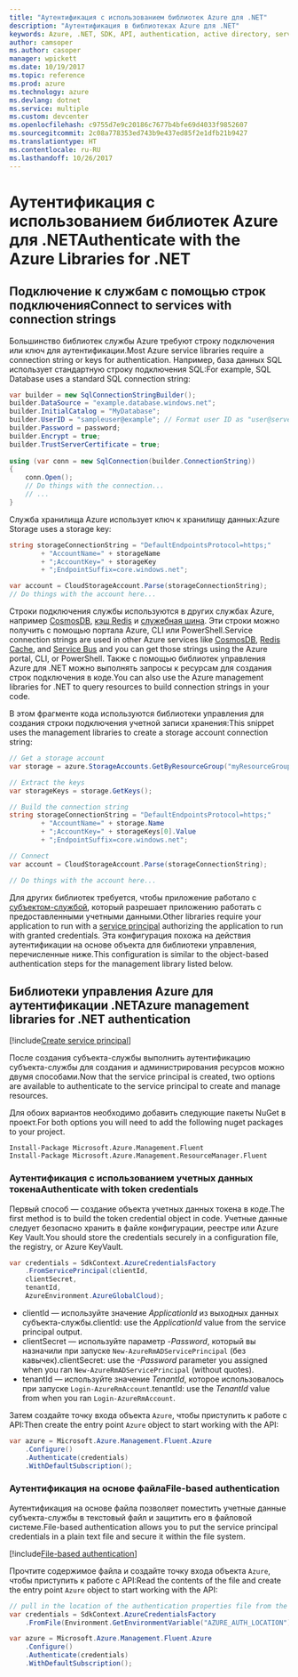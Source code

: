 ```yaml
---
title: "Аутентификация с использованием библиотек Azure для .NET"
description: "Аутентификация в библиотеках Azure для .NET"
keywords: Azure, .NET, SDK, API, authentication, active directory, service principal
author: camsoper
ms.author: casoper
manager: wpickett
ms.date: 10/19/2017
ms.topic: reference
ms.prod: azure
ms.technology: azure
ms.devlang: dotnet
ms.service: multiple
ms.custom: devcenter
ms.openlocfilehash: c9755d7e9c20186c7677b4bfe69d4033f9852607
ms.sourcegitcommit: 2c08a778353ed743b9e437ed85f2e1dfb21b9427
ms.translationtype: HT
ms.contentlocale: ru-RU
ms.lasthandoff: 10/26/2017
---
```

# <a name="authenticate-with-the-azure-libraries-for-net"></a><span data-ttu-id="85325-104">Аутентификация с использованием библиотек Azure для .NET</span><span class="sxs-lookup"><span data-stu-id="85325-104">Authenticate with the Azure Libraries for .NET</span></span>

## <a name="connect-to-services-with-connection-strings"></a><span data-ttu-id="85325-105">Подключение к службам с помощью строк подключения</span><span class="sxs-lookup"><span data-stu-id="85325-105">Connect to services with connection strings</span></span>

<span data-ttu-id="85325-106">Большинство библиотек службы Azure требуют строку подключения или ключ для аутентификации.</span><span class="sxs-lookup"><span data-stu-id="85325-106">Most Azure service libraries require a connection string or keys for authentication.</span></span> <span data-ttu-id="85325-107">Например, база данных SQL использует стандартную строку подключения SQL:</span><span class="sxs-lookup"><span data-stu-id="85325-107">For example, SQL Database uses a standard SQL connection string:</span></span>

```csharp
var builder = new SqlConnectionStringBuilder();
builder.DataSource = "example.database.windows.net";
builder.InitialCatalog = "MyDatabase";
builder.UserID = "sampleuser@example"; // Format user ID as "user@server"
builder.Password = password;
builder.Encrypt = true;
builder.TrustServerCertificate = true;
                
using (var conn = new SqlConnection(builder.ConnectionString))
{
    conn.Open();
    // Do things with the connection...
    // ...
}
```

<span data-ttu-id="85325-108">Служба хранилища Azure использует ключ к хранилищу данных:</span><span class="sxs-lookup"><span data-stu-id="85325-108">Azure Storage uses a storage key:</span></span>

```csharp
string storageConnectionString = "DefaultEndpointsProtocol=https;"
        + "AccountName=" + storageName
        + ";AccountKey=" + storageKey
        + ";EndpointSuffix=core.windows.net";

var account = CloudStorageAccount.Parse(storageConnectionString);
// Do things with the account here...
```

<span data-ttu-id="85325-109">Строки подключения службы используются в других службах Azure, например [CosmosDB](/azure/documentdb/documentdb-dotnet-application#a-nametoc395637769astep-5-wiring-up-azure-cosmos-db), [кэш Redis](/azure/redis-cache/cache-dotnet-how-to-use-azure-redis-cache) и [служебная шина](/azure/service-bus-messaging/service-bus-dotnet-get-started-with-queues). Эти строки можно получить с помощью портала Azure, CLI или PowerShell.</span><span class="sxs-lookup"><span data-stu-id="85325-109">Service connection strings are used in other Azure services like [CosmosDB](/azure/documentdb/documentdb-dotnet-application#a-nametoc395637769astep-5-wiring-up-azure-cosmos-db), [Redis Cache](/azure/redis-cache/cache-dotnet-how-to-use-azure-redis-cache), and [Service Bus](/azure/service-bus-messaging/service-bus-dotnet-get-started-with-queues) and you can get those strings using the Azure portal, CLI, or PowerShell.</span></span>  <span data-ttu-id="85325-110">Также с помощью библиотек управления Azure для .NET можно выполнять запросы к ресурсам для создания строк подключения в коде.</span><span class="sxs-lookup"><span data-stu-id="85325-110">You can also use the Azure management libraries for .NET to query resources to build connection strings in your code.</span></span> 

<span data-ttu-id="85325-111">В этом фрагменте кода используются библиотеки управления для создания строки подключения учетной записи хранения:</span><span class="sxs-lookup"><span data-stu-id="85325-111">This snippet uses the management libraries to create a storage account connection string:</span></span>

```csharp
// Get a storage account
var storage = azure.StorageAccounts.GetByResourceGroup("myResourceGroup", "myStorageAccount");

// Extract the keys
var storageKeys = storage.GetKeys();

// Build the connection string
string storageConnectionString = "DefaultEndpointsProtocol=https;"
        + "AccountName=" + storage.Name
        + ";AccountKey=" + storageKeys[0].Value
        + ";EndpointSuffix=core.windows.net";

// Connect
var account = CloudStorageAccount.Parse(storageConnectionString);

// Do things with the account here...
```

<span data-ttu-id="85325-112">Для других библиотек требуется, чтобы приложение работало с [субъектом-службой](https://docs.microsoft.com/azure/active-directory/develop/active-directory-application-objects), который разрешает приложению работать с предоставленными учетными данными.</span><span class="sxs-lookup"><span data-stu-id="85325-112">Other libraries require your application to run with a [service principal](https://docs.microsoft.com/azure/active-directory/develop/active-directory-application-objects) authorizing the application to run with granted credentials.</span></span> <span data-ttu-id="85325-113">Эта конфигурация похожа на действия аутентификации на основе объекта для библиотеки управления, перечисленные ниже.</span><span class="sxs-lookup"><span data-stu-id="85325-113">This configuration is similar to the object-based authentication steps for the management library listed below.</span></span>

## <a name="mgmt-auth"></a><span data-ttu-id="85325-114">Библиотеки управления Azure для аутентификации .NET</span><span class="sxs-lookup"><span data-stu-id="85325-114">Azure management libraries for .NET authentication</span></span>

[!include[Create service principal](includes/create-sp.md)]

<span data-ttu-id="85325-115">После создания субъекта-службы выполнить аутентификацию субъекта-службы для создания и администрирования ресурсов можно двумя способами.</span><span class="sxs-lookup"><span data-stu-id="85325-115">Now that the service principal is created, two options are available to authenticate to the service principal to create and manage resources.</span></span>

<span data-ttu-id="85325-116">Для обоих вариантов необходимо добавить следующие пакеты NuGet в проект.</span><span class="sxs-lookup"><span data-stu-id="85325-116">For both options you will need to add the following nuget packages to your project.</span></span>

```
Install-Package Microsoft.Azure.Management.Fluent
Install-Package Microsoft.Azure.Management.ResourceManager.Fluent
```

### <a name="authenticate-with-token-credentials"></a><span data-ttu-id="85325-117">Аутентификация с использованием учетных данных токена</span><span class="sxs-lookup"><span data-stu-id="85325-117">Authenticate with token credentials</span></span>

<span data-ttu-id="85325-118">Первый способ — создание объекта учетных данных токена в коде.</span><span class="sxs-lookup"><span data-stu-id="85325-118">The first method is to build the token credential object in code.</span></span>  <span data-ttu-id="85325-119">Учетные данные следует безопасно хранить в файле конфигурации, реестре или Azure Key Vault.</span><span class="sxs-lookup"><span data-stu-id="85325-119">You should store the credentials securely in a configuration file, the registry, or Azure KeyVault.</span></span>

```csharp
var credentials = SdkContext.AzureCredentialsFactory
    .FromServicePrincipal(clientId,
    clientSecret,
    tenantId, 
    AzureEnvironment.AzureGlobalCloud);
```

- <span data-ttu-id="85325-120">clientId — используйте значение *ApplicationId* из выходных данных субъекта-службы.</span><span class="sxs-lookup"><span data-stu-id="85325-120">clientId: use the *ApplicationId* value from the service principal output.</span></span>
- <span data-ttu-id="85325-121">clientSecret — используйте параметр *-Password*, который вы назначили при запуске `New-AzureRmADServicePrincipal` (без кавычек).</span><span class="sxs-lookup"><span data-stu-id="85325-121">clientSecret: use the *-Password* parameter you assigned when you ran `New-AzureRmADServicePrincipal` (without quotes).</span></span>
- <span data-ttu-id="85325-122">tenantId — используйте значение *TenantId*, которое использовалось при запуске `Login-AzureRmAccount`.</span><span class="sxs-lookup"><span data-stu-id="85325-122">tenantId: use the *TenantId* value from when you ran `Login-AzureRmAccount`.</span></span>

<span data-ttu-id="85325-123">Затем создайте точку входа объекта `Azure`, чтобы приступить к работе с API:</span><span class="sxs-lookup"><span data-stu-id="85325-123">Then create the entry point `Azure` object to start working with the API:</span></span>

```csharp
var azure = Microsoft.Azure.Management.Fluent.Azure
    .Configure()
    .Authenticate(credentials)
    .WithDefaultSubscription();
```

### <a name="mgmt-file"></a><span data-ttu-id="85325-124">Аутентификация на основе файла</span><span class="sxs-lookup"><span data-stu-id="85325-124">File-based authentication</span></span>

<span data-ttu-id="85325-125">Аутентификация на основе файла позволяет поместить учетные данные субъекта-службы в текстовый файл и защитить его в файловой системе.</span><span class="sxs-lookup"><span data-stu-id="85325-125">File-based authentication allows you to put the service principal credentials in a plain text file and secure it within the file system.</span></span>

[!include[File-based authentication](includes/file-based-auth.md)]

<span data-ttu-id="85325-126">Прочтите содержимое файла и создайте точку входа объекта `Azure`, чтобы приступить к работе с API:</span><span class="sxs-lookup"><span data-stu-id="85325-126">Read the contents of the file and create the entry point `Azure` object to start working with the API:</span></span>

```csharp
// pull in the location of the authentication properties file from the environment 
var credentials = SdkContext.AzureCredentialsFactory
    .FromFile(Environment.GetEnvironmentVariable("AZURE_AUTH_LOCATION"));

var azure = Microsoft.Azure.Management.Fluent.Azure
    .Configure()
    .Authenticate(credentials)
    .WithDefaultSubscription();
```
